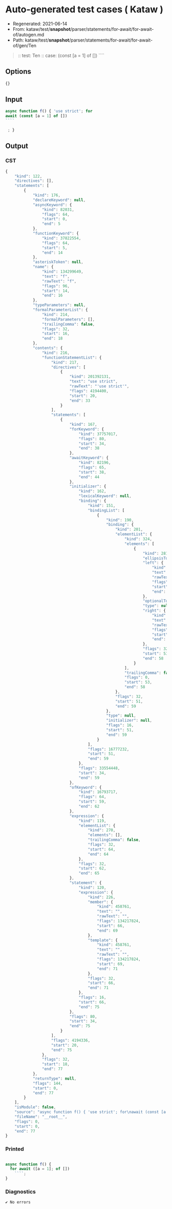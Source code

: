 # Auto-generated test cases ( Kataw )
- Regenerated: 2021-06-14
- From: kataw/test/__snapshot__/parser/statements/for-await/for-await-of/autogen.md
- Path: kataw/test/__snapshot__/parser/statements/for-await/for-await-of/gen/Ten
> :: test: Ten
> :: case: (const [a = 1] of [])
>          ````
>          
>          
## Options

`````js
{}
`````
## Input

`````js
async function f() { 'use strict'; for
await (const [a = 1] of [])
````

 ; }
`````
## Output

### CST

```javascript
{
    "kind": 122,
    "directives": [],
    "statements": [
        {
            "kind": 176,
            "declareKeyword": null,
            "asyncKeyword": {
                "kind": 82031,
                "flags": 64,
                "start": 0,
                "end": 5
            },
            "functionKeyword": {
                "kind": 37822554,
                "flags": 64,
                "start": 5,
                "end": 14
            },
            "asteriskToken": null,
            "name": {
                "kind": 134299649,
                "text": "f",
                "rawText": "f",
                "flags": 96,
                "start": 14,
                "end": 16
            },
            "typeParameters": null,
            "formalParameterList": {
                "kind": 214,
                "formalParameters": [],
                "trailingComma": false,
                "flags": 32,
                "start": 16,
                "end": 18
            },
            "contents": {
                "kind": 216,
                "functionStatementList": {
                    "kind": 217,
                    "directives": [
                        {
                            "kind": 201392131,
                            "text": "use strict",
                            "rawText": "'use strict'",
                            "flags": 4194400,
                            "start": 20,
                            "end": 33
                        }
                    ],
                    "statements": [
                        {
                            "kind": 167,
                            "forKeyword": {
                                "kind": 37757017,
                                "flags": 80,
                                "start": 34,
                                "end": 38
                            },
                            "awaitKeyword": {
                                "kind": 82196,
                                "flags": 65,
                                "start": 38,
                                "end": 44
                            },
                            "initializer": {
                                "kind": 162,
                                "lexicalKeyword": null,
                                "binding": {
                                    "kind": 151,
                                    "bindingList": [
                                        {
                                            "kind": 190,
                                            "binding": {
                                                "kind": 201,
                                                "elementList": {
                                                    "kind": 324,
                                                    "elements": [
                                                        {
                                                            "kind": 281,
                                                            "ellipsisToken": null,
                                                            "left": {
                                                                "kind": 134299649,
                                                                "text": "a",
                                                                "rawText": "a",
                                                                "flags": 96,
                                                                "start": 53,
                                                                "end": 54
                                                            },
                                                            "optionalToken": null,
                                                            "type": null,
                                                            "right": {
                                                                "kind": 201392130,
                                                                "text": 1,
                                                                "rawText": "1",
                                                                "flags": 96,
                                                                "start": 56,
                                                                "end": 58
                                                            },
                                                            "flags": 32,
                                                            "start": 53,
                                                            "end": 58
                                                        }
                                                    ],
                                                    "trailingComma": false,
                                                    "flags": 0,
                                                    "start": 53,
                                                    "end": 58
                                                },
                                                "flags": 32,
                                                "start": 51,
                                                "end": 59
                                            },
                                            "type": null,
                                            "initializer": null,
                                            "flags": 16,
                                            "start": 51,
                                            "end": 59
                                        }
                                    ],
                                    "flags": 16777232,
                                    "start": 51,
                                    "end": 59
                                },
                                "flags": 33554448,
                                "start": 34,
                                "end": 59
                            },
                            "ofKeyword": {
                                "kind": 16793717,
                                "flags": 64,
                                "start": 59,
                                "end": 62
                            },
                            "expression": {
                                "kind": 119,
                                "elementList": {
                                    "kind": 270,
                                    "elements": [],
                                    "trailingComma": false,
                                    "flags": 32,
                                    "start": 64,
                                    "end": 64
                                },
                                "flags": 32,
                                "start": 62,
                                "end": 65
                            },
                            "statement": {
                                "kind": 120,
                                "expression": {
                                    "kind": 226,
                                    "member": {
                                        "kind": 458761,
                                        "text": "",
                                        "rawText": "",
                                        "flags": 134217824,
                                        "start": 66,
                                        "end": 69
                                    },
                                    "template": {
                                        "kind": 458761,
                                        "text": "",
                                        "rawText": "",
                                        "flags": 134217824,
                                        "start": 69,
                                        "end": 71
                                    },
                                    "flags": 32,
                                    "start": 66,
                                    "end": 71
                                },
                                "flags": 16,
                                "start": 66,
                                "end": 75
                            },
                            "flags": 80,
                            "start": 34,
                            "end": 75
                        }
                    ],
                    "flags": 4194336,
                    "start": 20,
                    "end": 75
                },
                "flags": 32,
                "start": 18,
                "end": 77
            },
            "returnType": null,
            "flags": 144,
            "start": 0,
            "end": 77
        }
    ],
    "isModule": false,
    "source": "async function f() { 'use strict'; for\nawait (const [a = 1] of [])\n````\n\n ; }",
    "fileName": "__root__",
    "flags": 0,
    "start": 0,
    "end": 77
}
```

### Printed

```javascript

async function f() {
  for await ([a = 1]; of [])
    ````;
}
```

### Diagnostics

```javascript
✔ No errors
```

